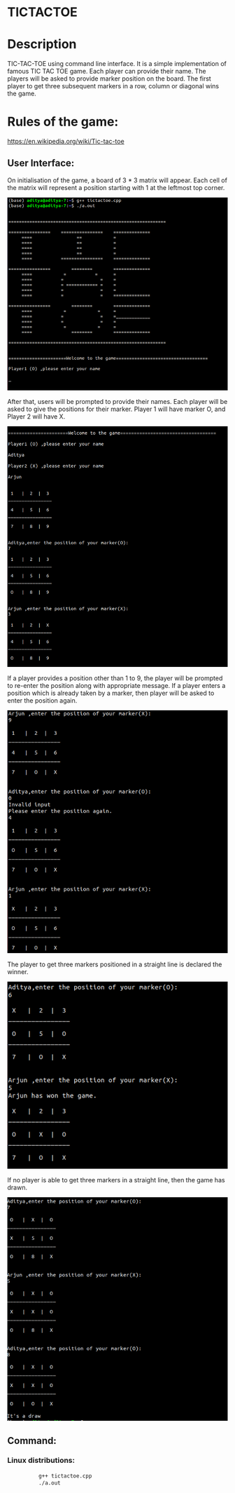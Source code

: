 # TICTACTOE

# Description

TIC-TAC-TOE using command line interface. It is a simple implementation of famous TIC TAC TOE game. Each player can provide their name. The players will be asked to provide marker position on the board. The first player to get three subsequent markers in a row, column or diagonal wins the game.

# Rules of the game:
   https://en.wikipedia.org/wiki/Tic-tac-toe


## User Interface:

On initialisation of the game, a board of 3 * 3 matrix will appear. Each cell of the matrix will represent a position starting with 1 at the leftmost top corner.

![Screenshot](userInterface1.png)

After that, users will be prompted to provide their names. Each player will be asked to give the positions for their marker. Player 1 will have marker O, and Player 2 will have X.

![Screenshot](userInterface2.png)

If a player provides a position other than 1 to 9, the player will be prompted to re-enter the position along with appropriate message. If a player enters a position which is already taken by a marker, then player will be asked to enter the position again.

![Screenshot](userInterface3.png)

The player to get three markers positioned in a straight line is declared the winner.

![Screenshot](userInterface4.png)

If no player is able to get three markers in a straight line, then the game has drawn.

![Screenshot](userInterface5.png)


## Command:
### Linux distributions:
              g++ tictactoe.cpp
              ./a.out
